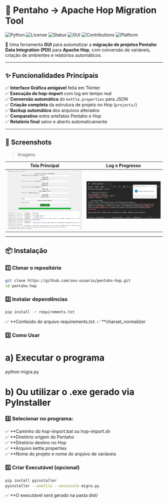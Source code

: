 # 🔄 Pentaho → Apache Hop Migration Tool

![Python](https://img.shields.io/badge/Python-3.8+-blue?logo=python)
![License](https://img.shields.io/badge/License-MIT-green)
![Status](https://img.shields.io/badge/Status-Ativo-brightgreen)
![GUI](https://img.shields.io/badge/Interface-Tkinter-orange)
![Contributions](https://img.shields.io/badge/Contributions-Bem%20Vindas-success)
![Platform](https://img.shields.io/badge/Compatibilidade-Windows%20%7C%20Linux%20%7C%20MacOS-lightgrey)

🚀 Uma ferramenta **GUI** para automatizar a **migração de projetos Pentaho Data Integration (PDI)** para **Apache Hop**, com conversão de variáveis, criação de ambientes e relatórios automáticos.

---

## ✨ Funcionalidades Principais

✅ **Interface Gráfica amigável** feita em Tkinter  
✅ **Execução do hop-import** com log em tempo real  
✅ **Conversão automática** do `kettle.properties` para JSON  
✅ **Criação completa** da estrutura de projeto no Hop (`projects/`)  
✅ **Backup automático** dos arquivos alterados  
✅ **Comparativo** entre artefatos Pentaho e Hop  
✅ **Relatório final** salvo e aberto automaticamente  

---

## 📸 Screenshots

> Imagens

| Tela Principal | Log e Progresso |
|---------------|----------------|
| ![Tela Principal](docs/Tela.png) | ![Log de Migração](docs/relatorio.png) |

---

## 📦 Instalação

### 1️⃣ Clonar o repositório
```bash
git clone https://github.com/seu-usuario/pentaho-hop.git
cd pentaho-hop
```

### 2️⃣ Instalar dependências
```bash
pip install -r requirements.txt
```

✅ **Conteúdo do arquivo requirements.txt:
✅ **charset_normalizer

### 3️⃣ Como Usar
#   a) Executar o programa
python migra.py
#   b) Ou utilizar o .exe gerado via PyInstaller

### 4️⃣ Selecionar no programa:  

✅ **Caminho do hop-import.bat ou hop-import.sh  
✅ **Diretório origem do Pentaho  
✅ **Diretório destino no Hop  
✅ **Arquivo kettle.properties  
✅ **Nome do projeto e nome do arquivo de variáveis  

### 5️⃣ Criar Executável (opcional)
```bash
pip install pyinstaller
pyinstaller --onefile --noconsole migra.py
```
✅ **O executável será gerado na pasta dist/
